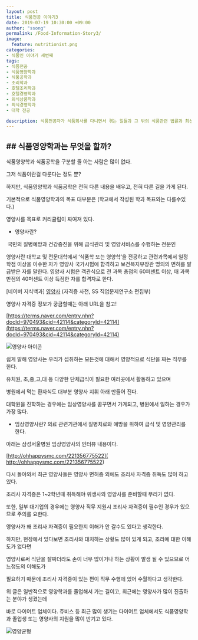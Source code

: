 ```yaml
---
layout: post
title: 식품전공 이야기3
date: 2019-07-19 10:30:00 +09:00
author: "ssong"
permalink: /Food-Information-Story3/
image:
  feature: nutritionist.png
categories:
- 식품인 이야기 세번째
tags:
- 식품전공 
- 식품영양학과
- 식품공학과
- 조리학과
- 호텔조리학과
- 호텔경영학과
- 외식상품학과
- 외식경영학과
- 대학 전공

description: 식품전공자가 식품회사를 다니면서 겪는 일들과 그 밖의 식품관련 법률과 최신 뉴스에 관한 블로그 입니다.
---
```


## ## 식품영양학과는 무엇을 할까?

식품영양학과 식품공학을 구분할 줄 아는 사람은 많이 없다. 

그저 식품이란걸 다룬다는 정도 뿐? 

하지만, 식품영양학과 식품공학은 전혀 다른 내용을 배우고, 전혀 다른 길을 가게 된다. 

기본적으로 식품영양학과의 목표 대부분은 (학교에서 작성된 학과 목표와는 다를수있다.)

영양사를 목표로 커리큘럼이 짜여져 있다. 

* 영양사란?

​     국민의 질병예방과 건강증진을 위해 급식관리 및 영양서비스를 수행하는 전문인

영양사란 대학교 및 전문대학에서 ‘식품학 또는 영양학’을 전공하고 관련과목에서 일정 학점 이상을 이수한 자가       영양사 국가시험에 합격하고 보건복지부장관 명의의 면허를 발급받은 자를 말한다. 영양사 시험은 객관식으로 전    과목 총점의 60퍼센트 이상, 매 과목 만점의 40퍼센트 이상 득점한 자를 합격자로 한다.

  [네이버 지식백과] [영양사](https://terms.naver.com/entry.nhn?docId=970493) (자격증 사전, SS 직업문제연구소 편집부)

  영양사 자격증 정보가 궁금할때는 아래 URL을 참고!

  [https://terms.naver.com/entry.nhn?docId=970493&cid=42114&categoryId=42114](https://terms.naver.com/entry.nhn?docId=970493&cid=42114&categoryId=42114)



![영양사 아이콘](https://lh3.googleusercontent.com/bs5SO2mlHHZH2WewPgUdXXUSxzf-Zz2gIgBEnaJtREaQwGpryhLnzQ9X-1mGeYlC1zai-1zqpmtCbNt9uviGBpn7T5kQ9MDO2MAw_R8oeIqAdOeYgal0NMNeNvdj2V63Ry5UnsHN5eNC_QLS7i4rwCr9f7S1iqgigVnKIyU-68XTIohjrqPStgXl7PfRull2EtoQ-CBvWVbxh98HsjenG6C9RRw4JUMz_vEzsnHRc3n-ilFhmVSt_K98NI1n3EumefuhBcg3QHLNPl_DO_ByELpdNFEulSBWlNTif0MjOUfmkbC4tC6Ku3bjGwi1T4cbxHxGAXrrlyhSqV3Xx19yioB-casCw_Z_0BsqOncGz3p_66kYZSCY1MZlYmu_jQZ0DwSpM1na6CgYKVkoFr33tjkjK678oSgryQoIOIvbX39X9kmgOrAmDr46AlESXmjInD5aP9ABNrR3z_aTZ3OCTkL2-CkSlzD5s1kiRcbWtJShLPJ8sMJOGgxbzN6i6piqg4ayhq-ePc7R_83Yw2mlZDtH_4T0IgrFjhlF1JC5MLpw0Q7Zv_tjE3T6vUJzrpO-DbMovhDFJM0-j5VapAd4W5jI8tJ-MgIo9PLfdStFQkq_Ko6HWgBfcvMvMq4zIOL2J6P6dr_48dAXEzyzWiSWyrw9UaaDyQ=s512-no)





쉽게 말해 영양사는 우리가 섭취하는 모든것에 대해서 영양적으로 식단을 짜는 직무를 한다. 

유치원, 초,중,고,대 등 다양한 단체급식이 필요한 여러곳에서 활동하고 있으며

병원에서 먹는 환자식도 대부분 영양사 지휘 아래 만들어 진다. 

대학원을 진학하는 경우에는 임상영양사를 꿈꾸면서 가게되고, 병원에서 일하는 경우가 가장 많다.

* 임상영양사란? 의료 관련기관에서 질병치료와 예방을 위하여 급식 및 영양관리를 한다.

아래는 삼성서울병원 임상영양사의 인터뷰 내용이다. 

 [http://ohhappysmc.com/221356775522]( http://ohhappysmc.com/221356775522)

다시 돌아와서 최근 영양사들은 영양사 면허증 외에도 조리사 자격증 취득도 많이 하고 있다. 

조리사 자격증은 1~2학년때 취득해야 위생사와 영양사를 준비할때 무리가 없다. 

또한, 일부 대기업의 경우에는 영양사 직무 지원시 조리사 자격증이 필수인 경우가 있으므로 주의를 요한다.

영양사가 왜 조리사 자격증이 필요한지 이해가  안 갈수도 있다고 생각한다.  

 하지만, 현장에서 있다보면 조리사와 대치하는 상황도 많이 있게 되고, 조리에 대한 이해도가 없다면

영양사로써 식단을 잘짜더라도 손이 너무 많이거나 하는 상황이 발생 될 수 있으므로 어느정도의 이해도가 

필요하기 때문에 조리사 자격증이 있는 편이 직무 수행에 있어 수월하다고 생각한다.

위 글은 일반적으로 영양학과를 졸업해서 가는 길이고, 최근에는 영양사가 많이 진출하는 분야가 생겼는데

바로 다이어트 업체이다. 쥬비스 등 최근 많이 생기는 다이어트 업체에서도  식품영양학과 졸업생 또는 영양사의 지원을 많이 반기고 있다. 

![영양균형](https://lh3.googleusercontent.com/HkobMt-iPrVW-Ew201mSPQnZHXtO0s_Rw320yktREf-QIhyhDb3WcI9Y7SAYiSlq46DE7hEn_vhCB_zpumev8Ko-x719xUq39B0HwhMWFgAQINlAxcB1oGLsHvQCjCP_xnz_HMKC-3ro31JW1xTtlaDnrkMJrgNnctsBhjlZAVrUUcBm70Ev6Q4SxAn8Hr9wJO1A933RpiKqxFF4u1Vk2s3s5pz1WzWXanufQYD8Lw3oRB99p0VPdiBJ6mNhH6ttXtWRAD1iyhYcHGzJX6Gt_DsJ2ykj3khUy3IhggK6DK5fRSnaQE9gtniCCXtXp_nG5l5w1BKEfD29mQ3XDGVFHWhbLC1055B6nSsV17zAeb7H08E4huGKz19J9Tmk-ah3IlvRntNvP3nIC--3ZNrOW2cqDIgRUgOxrNEuHhrChFncFg99OfOECVcJwnxKJJaW6zPZU_nZEc1cI1zSJjSkhUfFdvJdJ4BInHSERxOiSDFY3ahRPbeuY076-WPdXYk8OeT1Jm7x-GsYGdLWEcA6uV9yilS7-ijnwx5bEtGPVaZWnpgrIjQiHsKlGQyhYtRXAOi_ePn4c8YFItanXZM90VlxC6IG-34PgM7msuYb7hqPIxUmX1OfwUX_Pr95b3HBXPrfmm2h6Qxw_2Su8SJHoUTVmJ0wCg=w1920-h1277-no)











